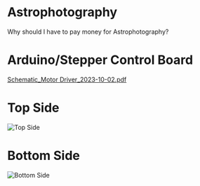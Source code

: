 # Astrophotography
Why should I have to pay money for Astrophotography?


# Arduino/Stepper Control Board
[Schematic_Motor Driver_2023-10-02.pdf](https://github.com/neatstranger/OpenMount/files/12786717/Schematic_Motor.Driver_2023-10-02.pdf)

# Top Side
![Top Side](https://github.com/neatstranger/OpenMount/assets/39034037/d4c34dde-93a4-4579-a270-f674b1c46c61)

# Bottom Side
![Bottom Side](https://github.com/neatstranger/OpenMount/assets/39034037/f9c9e173-eca5-4d2b-9db8-ede0f1825d0a)
